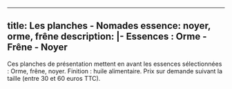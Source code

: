 
---
title: Les planches - Nomades
essence: noyer, orme, frêne
description: |-
  **Essences : Orme - Frêne - Noyer** <br/>
---

Ces planches de présentation mettent en avant les essences sélectionnées : Orme, frêne, noyer.
Finition : huile alimentaire. Prix sur demande suivant la taille (entre 30 et 60 euros TTC).


